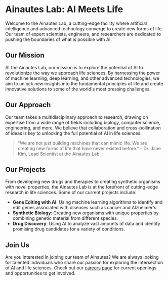 <!--
Write me markdown content of website with wallpaper:

"A futuristic laboratory where Ainautes use AI and advanced technology to create new forms of life."

The header of the page should not be copy of the text but rather a real content of the website which is using this wallpaper.

- Feel free to use structure like headings, bullets, numbering, blockquotes, paragraphs, horizontal lines, etc.
- You can use formatting like bold or _italic_
- You can include UTF-8 emojis
- Links should be only #hash anchors (and you can refer to the document itself)
- Do not include images
-->

<!--font:Roboto-->

# Ainautes Lab: AI Meets Life

Welcome to the Ainautes Lab, a cutting-edge facility where artificial intelligence and advanced technology converge to create new forms of life. Our team of expert scientists, engineers, and researchers are dedicated to pushing the boundaries of what is possible with AI.

## Our Mission

At the Ainautes Lab, our mission is to explore the potential of AI to revolutionize the way we approach life sciences. By harnessing the power of machine learning, deep learning, and other advanced technologies, we aim to unlock new insights into the fundamental principles of life and create innovative solutions to some of the world's most pressing challenges.

## Our Approach

Our team takes a multidisciplinary approach to research, drawing on expertise from a wide range of fields including biology, computer science, engineering, and more. We believe that collaboration and cross-pollination of ideas is key to unlocking the full potential of AI in life sciences.

> "We are not just building machines that can mimic life. We are creating new forms of life that have never existed before." - Dr. Jane Kim, Lead Scientist at the Ainautes Lab

## Our Projects

From developing new drugs and therapies to creating synthetic organisms with novel properties, the Ainautes Lab is at the forefront of cutting-edge research in life sciences. Some of our current projects include:

-   **Gene Editing with AI**: Using machine learning algorithms to identify and edit genes associated with diseases such as cancer and Alzheimer's.
-   **Synthetic Biology**: Creating new organisms with unique properties by combining genetic material from different species.
-   **Drug Discovery**: Using AI to analyze vast amounts of data and identify promising drug candidates for a variety of conditions.

## Join Us

Are you interested in joining our team of Ainautes? We are always looking for talented individuals who share our passion for exploring the intersection of AI and life sciences. Check out our [careers page](#) for current openings and opportunities to get involved.
